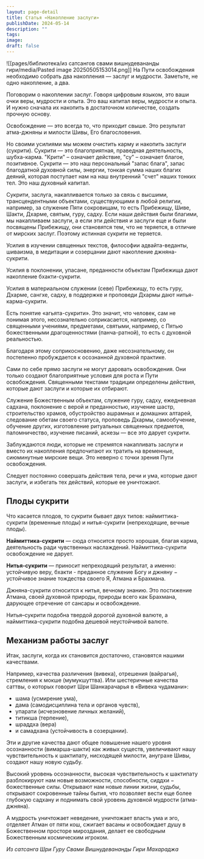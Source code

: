 ```yaml
---
layout: page-detail
title: Статья «Накопление заслуги»
publishDate: 2024-05-14
description: ""
tags: 
image: 
draft: false
---
```

![[pages/библиотека/из сатсангов свами вишнудевананды гири/media/Pasted image 20250505153014.png]]
 На Пути освобождения необходимо собрать два накопления — заслуг и мудрости. Заметьте, не одно накопление, а два.

 Поговорим о накоплении заслуг. Говоря цифровым языком, это ваши очки веры, мудрости и опыта. Это ваш капитал веры, мудрости и опыта. И нужно сначала их накопить в достаточном количестве, создать прочную основу.

 Освобождение — это всегда то, что приходит свыше. Это результат атма-джняны и милости Шивы, Его благословения.

 Но своими усилиями мы можем очистить карму и накопить заслуги (сукрити). Сукрити — это благоприятная, праведная деятельность, шубха-карма. "Крити" – означает действие, "су" – означает благое, позитивное. Сукрити — это наш персональный "запас блага", запас благодатной духовной силы, энергии, тонкая сумма наших благих деяний, которая поступает нам на наш внутренний "счет" наших тонких тел. Это наш духовный капитал.

 Сукрити, заслуга, накапливается только за связь с высшими, трансцендентными объектами, существующими в любой религии, например, за служение Пяти сокровищам, то есть Прибежищу, Шиве, Шакти, Дхарме, святым, гуру, садху. Если наши действия были благими, мы накапливаем заслуги, а если эти действия и заслуги еще и были посвящены Прибежищу, они становятся тем, что не теряется, в отличие от мирских заслуг. Поэтому истинная сукрити не теряется.

 Усилия в изучении священных текстов, философии адвайта-веданты, шиваизма, в медитации и созерцании дают накопление джняна-сукрити.

 Усилия в поклонении, упасане, преданности объектам Прибежища дают накопление бхакти-сукрити.

 Усилия в материальном служении (севе) Прибежищу, то есть гуру, Дхарме, сангхе, садху, в поддержке и проповеди Дхармы дают нитья-карма-сукрити.

 Есть понятие «агьята-сукрити». Это значит, что человек, сам не понимая этого, несознательно соприкасается, например, со священными учениями, предметами, святыми, например, с Пятью божественными драгоценностями (панча-ратной), то есть с духовной реальностью.

 Благодаря этому соприкосновению, даже несознательному, он постепенно пробуждается к осознанной духовной практике.

 Сами по себе прямо заслуги не могут даровать освобождения. Они только создают благоприятные условия для роста и Пути освобождения. Священными текстами традиции определены действия, которые дают заслуги и которые их отбирают.

 Служение Божественным объектам, служение гуру, садху, ежедневная садхана, поклонение с верой и преданностью, изучение шастр, строительство храмов, обустройство ашрамных и домашних алтарей, следование обетам своего статуса, проповедь Дхармы, самообучение, обучение других, изготовление ритуальных священных предметов, паломничество, изучение писаний, аскезы — все это дарует сукрити.

 Заблуждаются люди, которые не стремятся накапливать заслуги и вместо их накопления предпочитают их тратить на временные, сиюминутные мирские вещи. Это неверно с точки зрения Пути освобождения.

 Следует постоянно совершать действия тела, речи и ума, которые дают заслуги, и избегать тех действий, которые ее уничтожают.

## Плоды сукрити

 Что касается плодов, то сукрити бывает двух типов: наймиттика-сукрити (временные плоды) и нитья-сукрити (непреходящие, вечные плоды).

**Наймиттика-сукрити** — сюда относится просто хорошая, благая карма, деятельность ради чувственных наслаждений. Наймиттика-сукрити освобождение не дарует.

**Нитья-сукрити** — приносит непреходящий результат, а именно: устойчивую веру, бхакти - преданное служение Богу и джняну − устойчивое знание тождества своего Я, Атмана и Брахмана.

 Джняна-сукрити относится к нитья, вечному знанию. Это постижение Атмана, своей духовной природы, природы всего как Брахмана, дарующее отречение от сансары и освобождение.

 Нитья–сукрити подобна твердой дорогой духовной валюте, а наймиттика-сукрити подобна дешевой неустойчивой валюте.

## Механизм работы заслуг

 Итак, заслуги, когда их становится достаточно, становятся нашими качествами.

 Например, качества различения (вивека), отрешения (вайрагья), стремления к мокше (мумукшуттва). Или шестеричные качества саттвы, о которых говорит Шри Шанкарачарья в «Вивека чудамани»:

* шама (усмирение ума),
* дама (самодисциплина тела и органов чувств),
* упарати (исчезновение личных желаний),
* титикша (терпение),
* шраддха (вера)
* и самадхана (устойчивость в созерцании).

 Эти и другие качества дают общее повышение нашего уровня осознанности (вимарша-шакти) как живых существ, увеличивают нашу чувствительность к шактипату, нисходящей милости, ануграхе Шивы, создают нашу новую судьбу.

 Высокий уровень осознанности, высокая чувствительность к шактипату разблокируют нам новые возможности, способности, сиддхи − божественные силы. Открывают нам новые линии жизни, судьбы, открывают сокровенные тайны бытия, что позволяет вести еще более глубокую садхану и поднимать свой уровень духовной мудрости (атма-джняна).

 А мудрость уничтожает неведение, уничтожает власть ума и эго, отделяет Атман от пяти кош, сжигает васаны и освобождает душу в Божественном просторе мироздания, делает ее свободным Божественным космическим игроком.

*Из сатсанга Шри Гуру Свами Вишнудевананды Гири Махараджа*